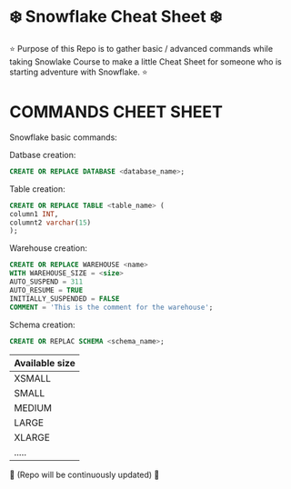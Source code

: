 # ❄️ Snowflake Cheat Sheet ❄️

⭐ Purpose of this Repo is to gather basic / advanced commands while taking Snowlake Course to make a little Cheat Sheet for someone who is starting adventure with Snowflake. ⭐  

# COMMANDS CHEET SHEET #

Snowflake basic commands:

Datbase creation:
```sql
CREATE OR REPLACE DATABASE <database_name>;
```
Table creation:
```sql
CREATE OR REPLACE TABLE <table_name> (
column1 INT,
columnt2 varchar(15)
); 
```
Warehouse creation:
```sql
CREATE OR REPLACE WAREHOUSE <name>
WITH WAREHOUSE_SIZE = <size>
AUTO_SUSPEND = 311
AUTO_RESUME = TRUE
INITIALLY_SUSPENDED = FALSE
COMMENT = 'This is the comment for the warehouse';
```
Schema creation:
```sql
CREATE OR REPLAC SCHEMA <schema_name>;
```
| Available size |
| -------- |
| XSMALL  |
| SMALL |
| MEDIUM    |
| LARGE    |
| XLARGE    |
| .....    |







📝 (Repo will be continuously updated) 📝
